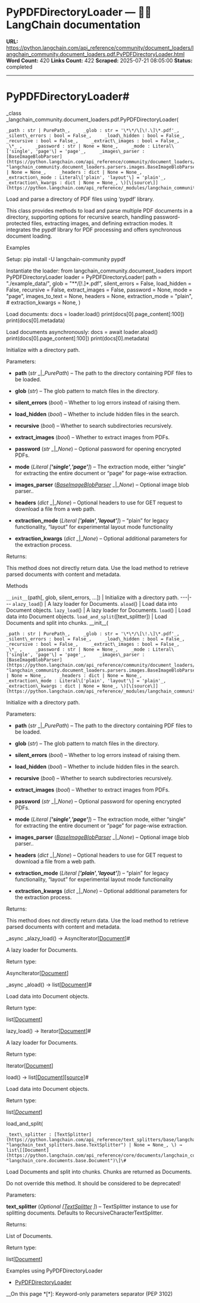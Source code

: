 # PyPDFDirectoryLoader — 🦜🔗 LangChain  documentation

**URL:** https://python.langchain.com/api_reference/community/document_loaders/langchain_community.document_loaders.pdf.PyPDFDirectoryLoader.html
**Word Count:** 420
**Links Count:** 422
**Scraped:** 2025-07-21 08:05:00
**Status:** completed

---

# PyPDFDirectoryLoader\#

_class _langchain\_community.document\_loaders.pdf.PyPDFDirectoryLoader\(

    _path : str | PurePath_,     _glob : str = '\*\*/\[\!.\]\*.pdf'_,     _silent\_errors : bool = False_,     _load\_hidden : bool = False_,     _recursive : bool = False_,     _extract\_images : bool = False_,     _\*_ ,     _password : str | None = None_,     _mode : Literal\['single', 'page'\] = 'page'_,     _images\_parser : [BaseImageBlobParser](https://python.langchain.com/api_reference/community/document_loaders/langchain_community.document_loaders.parsers.images.BaseImageBlobParser.html#langchain_community.document_loaders.parsers.images.BaseImageBlobParser "langchain_community.document_loaders.parsers.images.BaseImageBlobParser") | None = None_,     _headers : dict | None = None_,     _extraction\_mode : Literal\['plain', 'layout'\] = 'plain'_,     _extraction\_kwargs : dict | None = None_, \)[\[source\]](https://python.langchain.com/api_reference/_modules/langchain_community/document_loaders/pdf.html#PyPDFDirectoryLoader)\#     

Load and parse a directory of PDF files using ‘pypdf’ library.

This class provides methods to load and parse multiple PDF documents in a directory, supporting options for recursive search, handling password-protected files, extracting images, and defining extraction modes. It integrates the pypdf library for PDF processing and offers synchronous document loading.

Examples

Setup:               pip install -U langchain-community pypdf     

Instantiate the loader:               from langchain_community.document_loaders import PyPDFDirectoryLoader          loader = PyPDFDirectoryLoader(         path = "./example_data/",         glob = "**/[!.]*.pdf",         silent_errors = False,         load_hidden = False,         recursive = False,         extract_images = False,         password = None,         mode = "page",         images_to_text = None,         headers = None,         extraction_mode = "plain",         # extraction_kwargs = None,     )     

Load documents:               docs = loader.load()     print(docs[0].page_content[:100])     print(docs[0].metadata)     

Load documents asynchronously:               docs = await loader.aload()     print(docs[0].page_content[:100])     print(docs[0].metadata)     

Initialize with a directory path.

Parameters:     

  * **path** \(_str_ _|__PurePath_\) – The path to the directory containing PDF files to be loaded.

  * **glob** \(_str_\) – The glob pattern to match files in the directory.

  * **silent\_errors** \(_bool_\) – Whether to log errors instead of raising them.

  * **load\_hidden** \(_bool_\) – Whether to include hidden files in the search.

  * **recursive** \(_bool_\) – Whether to search subdirectories recursively.

  * **extract\_images** \(_bool_\) – Whether to extract images from PDFs.

  * **password** \(_str_ _|__None_\) – Optional password for opening encrypted PDFs.

  * **mode** \(_Literal_ _\[__'single'__,__'page'__\]_\) – The extraction mode, either “single” for extracting the entire document or “page” for page-wise extraction.

  * **images\_parser** \([_BaseImageBlobParser_](https://python.langchain.com/api_reference/community/document_loaders/langchain_community.document_loaders.parsers.images.BaseImageBlobParser.html#langchain_community.document_loaders.parsers.images.BaseImageBlobParser "langchain_community.document_loaders.parsers.images.BaseImageBlobParser") _|__None_\) – Optional image blob parser..

  * **headers** \(_dict_ _|__None_\) – Optional headers to use for GET request to download a file from a web path.

  * **extraction\_mode** \(_Literal_ _\[__'plain'__,__'layout'__\]_\) – “plain” for legacy functionality, “layout” for experimental layout mode functionality

  * **extraction\_kwargs** \(_dict_ _|__None_\) – Optional additional parameters for the extraction process.

Returns:     

This method does not directly return data. Use the load method to retrieve parsed documents with content and metadata.

Methods

`__init__`\(path\[, glob, silent\_errors, ...\]\) | Initialize with a directory path.   ---|---   `alazy_load`\(\) | A lazy loader for Documents.   `aload`\(\) | Load data into Document objects.   `lazy_load`\(\) | A lazy loader for Documents.   `load`\(\) | Load data into Document objects.   `load_and_split`\(\[text\_splitter\]\) | Load Documents and split into chunks.      \_\_init\_\_\(

    _path : str | PurePath_,     _glob : str = '\*\*/\[\!.\]\*.pdf'_,     _silent\_errors : bool = False_,     _load\_hidden : bool = False_,     _recursive : bool = False_,     _extract\_images : bool = False_,     _\*_ ,     _password : str | None = None_,     _mode : Literal\['single', 'page'\] = 'page'_,     _images\_parser : [BaseImageBlobParser](https://python.langchain.com/api_reference/community/document_loaders/langchain_community.document_loaders.parsers.images.BaseImageBlobParser.html#langchain_community.document_loaders.parsers.images.BaseImageBlobParser "langchain_community.document_loaders.parsers.images.BaseImageBlobParser") | None = None_,     _headers : dict | None = None_,     _extraction\_mode : Literal\['plain', 'layout'\] = 'plain'_,     _extraction\_kwargs : dict | None = None_, \)[\[source\]](https://python.langchain.com/api_reference/_modules/langchain_community/document_loaders/pdf.html#PyPDFDirectoryLoader.__init__)\#     

Initialize with a directory path.

Parameters:     

  * **path** \(_str_ _|__PurePath_\) – The path to the directory containing PDF files to be loaded.

  * **glob** \(_str_\) – The glob pattern to match files in the directory.

  * **silent\_errors** \(_bool_\) – Whether to log errors instead of raising them.

  * **load\_hidden** \(_bool_\) – Whether to include hidden files in the search.

  * **recursive** \(_bool_\) – Whether to search subdirectories recursively.

  * **extract\_images** \(_bool_\) – Whether to extract images from PDFs.

  * **password** \(_str_ _|__None_\) – Optional password for opening encrypted PDFs.

  * **mode** \(_Literal_ _\[__'single'__,__'page'__\]_\) – The extraction mode, either “single” for extracting the entire document or “page” for page-wise extraction.

  * **images\_parser** \([_BaseImageBlobParser_](https://python.langchain.com/api_reference/community/document_loaders/langchain_community.document_loaders.parsers.images.BaseImageBlobParser.html#langchain_community.document_loaders.parsers.images.BaseImageBlobParser "langchain_community.document_loaders.parsers.images.BaseImageBlobParser") _|__None_\) – Optional image blob parser..

  * **headers** \(_dict_ _|__None_\) – Optional headers to use for GET request to download a file from a web path.

  * **extraction\_mode** \(_Literal_ _\[__'plain'__,__'layout'__\]_\) – “plain” for legacy functionality, “layout” for experimental layout mode functionality

  * **extraction\_kwargs** \(_dict_ _|__None_\) – Optional additional parameters for the extraction process.

Returns:     

This method does not directly return data. Use the load method to retrieve parsed documents with content and metadata.

_async _alazy\_load\(\) → AsyncIterator\[[Document](https://python.langchain.com/api_reference/core/documents/langchain_core.documents.base.Document.html#langchain_core.documents.base.Document "langchain_core.documents.base.Document")\]\#     

A lazy loader for Documents.

Return type:     

AsyncIterator\[[Document](https://python.langchain.com/api_reference/core/documents/langchain_core.documents.base.Document.html#langchain_core.documents.base.Document "langchain_core.documents.base.Document")\]

_async _aload\(\) → list\[[Document](https://python.langchain.com/api_reference/core/documents/langchain_core.documents.base.Document.html#langchain_core.documents.base.Document "langchain_core.documents.base.Document")\]\#     

Load data into Document objects.

Return type:     

list\[[Document](https://python.langchain.com/api_reference/core/documents/langchain_core.documents.base.Document.html#langchain_core.documents.base.Document "langchain_core.documents.base.Document")\]

lazy\_load\(\) → Iterator\[[Document](https://python.langchain.com/api_reference/core/documents/langchain_core.documents.base.Document.html#langchain_core.documents.base.Document "langchain_core.documents.base.Document")\]\#     

A lazy loader for Documents.

Return type:     

Iterator\[[Document](https://python.langchain.com/api_reference/core/documents/langchain_core.documents.base.Document.html#langchain_core.documents.base.Document "langchain_core.documents.base.Document")\]

load\(\) → list\[[Document](https://python.langchain.com/api_reference/core/documents/langchain_core.documents.base.Document.html#langchain_core.documents.base.Document "langchain_core.documents.base.Document")\][\[source\]](https://python.langchain.com/api_reference/_modules/langchain_community/document_loaders/pdf.html#PyPDFDirectoryLoader.load)\#     

Load data into Document objects.

Return type:     

list\[[_Document_](https://python.langchain.com/api_reference/core/documents/langchain_core.documents.base.Document.html#langchain_core.documents.base.Document "langchain_core.documents.base.Document")\]

load\_and\_split\(

    _text\_splitter : [TextSplitter](https://python.langchain.com/api_reference/text_splitters/base/langchain_text_splitters.base.TextSplitter.html#langchain_text_splitters.base.TextSplitter "langchain_text_splitters.base.TextSplitter") | None = None_, \) → list\[[Document](https://python.langchain.com/api_reference/core/documents/langchain_core.documents.base.Document.html#langchain_core.documents.base.Document "langchain_core.documents.base.Document")\]\#     

Load Documents and split into chunks. Chunks are returned as Documents.

Do not override this method. It should be considered to be deprecated\!

Parameters:     

**text\_splitter** \(_Optional_ _\[_[_TextSplitter_](https://python.langchain.com/api_reference/text_splitters/base/langchain_text_splitters.base.TextSplitter.html#langchain_text_splitters.base.TextSplitter "langchain_text_splitters.base.TextSplitter") _\]_\) – TextSplitter instance to use for splitting documents. Defaults to RecursiveCharacterTextSplitter.

Returns:     

List of Documents.

Return type:     

list\[[Document](https://python.langchain.com/api_reference/core/documents/langchain_core.documents.base.Document.html#langchain_core.documents.base.Document "langchain_core.documents.base.Document")\]

Examples using PyPDFDirectoryLoader

  * [PyPDFDirectoryLoader](https://python.langchain.com/docs/integrations/document_loaders/pypdfdirectory/)

__On this page   *[\*]: Keyword-only parameters separator (PEP 3102)